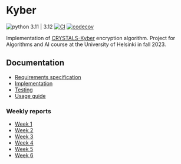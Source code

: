# Kyber

![python 3.11 | 3.12](https://img.shields.io/badge/python-3.11_%7C_3.12-blue)
[![CI](https://github.com/PyryL/kyber/actions/workflows/main.yml/badge.svg)](https://github.com/PyryL/kyber/actions/workflows/main.yml)
[![codecov](https://codecov.io/gh/PyryL/kyber/graph/badge.svg?token=MXM7CFK9YQ)](https://codecov.io/gh/PyryL/kyber)

Implementation of [CRYSTALS-Kyber](https://pq-crystals.org/kyber/index.shtml) encryption algorithm. Project for Algorithms and AI course at the University of Helsinki in fall 2023.

## Documentation

* [Requirements specification](docs/requirements.md)
* [Implementation](docs/implementation.md)
* [Testing](docs/tests.md)
* [Usage guide](docs/usage.md)

### Weekly reports

* [Week 1](docs/week-1.md)
* [Week 2](docs/week-2.md)
* [Week 3](docs/week-3.md)
* [Week 4](docs/week-4.md)
* [Week 5](docs/week-5.md)
* [Week 6](docs/week-6.md)
